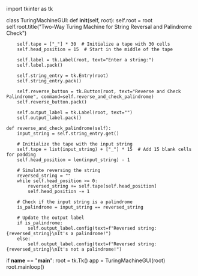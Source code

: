 
import tkinter as tk

class TuringMachineGUI:
    def __init__(self, root):
        self.root = root
        self.root.title("Two-Way Turing Machine for String Reversal and Palindrome Check")

        self.tape = ["_"] * 30  # Initialize a tape with 30 cells
        self.head_position = 15  # Start in the middle of the tape

        self.label = tk.Label(root, text="Enter a string:")
        self.label.pack()

        self.string_entry = tk.Entry(root)
        self.string_entry.pack()

        self.reverse_button = tk.Button(root, text="Reverse and Check Palindrome", command=self.reverse_and_check_palindrome)
        self.reverse_button.pack()

        self.output_label = tk.Label(root, text="")
        self.output_label.pack()

    def reverse_and_check_palindrome(self):
        input_string = self.string_entry.get()

        # Initialize the tape with the input string
        self.tape = list(input_string) + ["_"] * 15  # Add 15 blank cells for padding
        self.head_position = len(input_string) - 1

        # Simulate reversing the string
        reversed_string = ""
        while self.head_position >= 0:
            reversed_string += self.tape[self.head_position]
            self.head_position -= 1

        # Check if the input string is a palindrome
        is_palindrome = input_string == reversed_string

        # Update the output label
        if is_palindrome:
            self.output_label.config(text=f"Reversed string: {reversed_string}\nIt's a palindrome!")
        else:
            self.output_label.config(text=f"Reversed string: {reversed_string}\nIt's not a palindrome!")

if __name__ == "__main__":
    root = tk.Tk()
    app = TuringMachineGUI(root)
    root.mainloop()